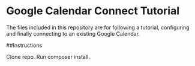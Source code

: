 # Google Calendar Connect Tutorial
The files included in this repository are for following a tutorial, configuring and finally connecting to an existing Google Calendar.

##Instructions

Clone repo.
Run composer install.